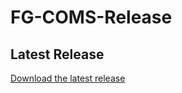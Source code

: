 # FG-COMS-Release
## Latest Release
[Download the latest release](https://github.com/mirandae776/FG-COMS-Release/releases/latest)
